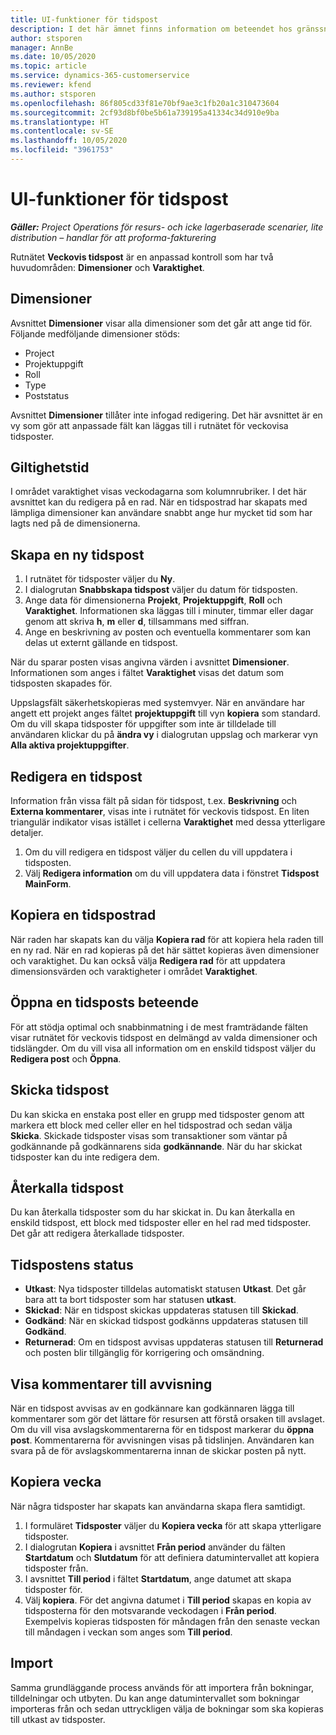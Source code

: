```yaml
---
title: UI-funktioner för tidspost
description: I det här ämnet finns information om beteendet hos gränssnittet för tidspost.
author: stsporen
manager: AnnBe
ms.date: 10/05/2020
ms.topic: article
ms.service: dynamics-365-customerservice
ms.reviewer: kfend
ms.author: stsporen
ms.openlocfilehash: 86f805cd33f81e70bf9ae3c1fb20a1c310473604
ms.sourcegitcommit: 2cf93d8bf0be5b61a739195a41334c34d910e9ba
ms.translationtype: HT
ms.contentlocale: sv-SE
ms.lasthandoff: 10/05/2020
ms.locfileid: "3961753"
---
```

# <a name="time-entry-ui-behavior"></a>UI-funktioner för tidspost

_**Gäller:** Project Operations för resurs- och icke lagerbaserade scenarier, lite distribution – handlar för att proforma-fakturering_


Rutnätet **Veckovis tidspost** är en anpassad kontroll som har två huvudområden: **Dimensioner** och **Varaktighet**.

## <a name="dimensions"></a>Dimensioner
Avsnittet **Dimensioner** visar alla dimensioner som det går att ange tid för. Följande medföljande dimensioner stöds:

  - Project
  - Projektuppgift
  - Roll
  - Type
  - Poststatus

Avsnittet **Dimensioner** tillåter inte infogad redigering. Det här avsnittet är en vy som gör att anpassade fält kan läggas till i rutnätet för veckovisa tidsposter.

## <a name="duration"></a>Giltighetstid
I området varaktighet visas veckodagarna som kolumnrubriker. I det här avsnittet kan du redigera på en rad. När en tidspostrad har skapats med lämpliga dimensioner kan användare snabbt ange hur mycket tid som har lagts ned på de dimensionerna.

## <a name="create-a-new-time-entry"></a>Skapa en ny tidspost

1. I rutnätet för tidsposter väljer du **Ny**. 
2. I dialogrutan **Snabbskapa tidspost** väljer du datum för tidsposten.
3. Ange data för dimensionerna **Projekt**, **Projektuppgift**, **Roll** och **Varaktighet**. Informationen ska läggas till i minuter, timmar eller dagar genom att skriva **h**, **m** eller **d**, tillsammans med siffran. 
4. Ange en beskrivning av posten och eventuella kommentarer som kan delas ut externt gällande en tidspost. 

När du sparar posten visas angivna värden i avsnittet **Dimensioner**. Informationen som anges i fältet **Varaktighet** visas det datum som tidsposten skapades för.

Uppslagsfält säkerhetskopieras med systemvyer. När en användare har angett ett projekt anges fältet **projektuppgift** till vyn **kopiera** som standard. Om du vill skapa tidsposter för uppgifter som inte är tilldelade till användaren klickar du på **ändra vy** i dialogrutan uppslag och markerar vyn **Alla aktiva projektuppgifter**.

## <a name="edit-a-time-entry"></a>Redigera en tidspost 
Information från vissa fält på sidan för tidspost, t.ex. **Beskrivning** och **Externa kommentarer**, visas inte i rutnätet för veckovis tidspost. En liten triangulär indikator visas istället i cellerna **Varaktighet** med dessa ytterligare detaljer. 

1. Om du vill redigera en tidspost väljer du cellen du vill uppdatera i tidsposten.
2. Välj **Redigera information** om du vill uppdatera data i fönstret **Tidspost MainForm**. 

## <a name="copy-a-time-entry-row"></a>Kopiera en tidspostrad
När raden har skapats kan du välja **Kopiera rad** för att kopiera hela raden till en ny rad. När en rad kopieras på det här sättet kopieras även dimensioner och varaktighet. Du kan också välja **Redigera rad** för att uppdatera dimensionsvärden och varaktigheter i området **Varaktighet**.

## <a name="open-a-time-entry-behavior"></a>Öppna en tidsposts beteende
För att stödja optimal och snabbinmatning i de mest framträdande fälten visar rutnätet för veckovis tidspost en delmängd av valda dimensioner och tidslängder. Om du vill visa all information om en enskild tidspost väljer du **Redigera post** och **Öppna**.

## <a name="submit-a-time-entry"></a>Skicka tidspost
Du kan skicka en enstaka post eller en grupp med tidsposter genom att markera ett block med celler eller en hel tidspostrad och sedan välja **Skicka**. Skickade tidsposter visas som transaktioner som väntar på godkännande på godkännarens sida **godkännande**. När du har skickat tidsposter kan du inte redigera dem.

## <a name="recall-a-time-entry"></a>Återkalla tidspost
Du kan återkalla tidsposter som du har skickat in. Du kan återkalla en enskild tidspost, ett block med tidsposter eller en hel rad med tidsposter. Det går att redigera återkallade tidsposter.

## <a name="time-entry-status"></a>Tidspostens status

- **Utkast**: Nya tidsposter tilldelas automatiskt statusen **Utkast**. Det går bara att ta bort tidsposter som har statusen **utkast**.
- **Skickad**: När en tidspost skickas uppdateras statusen till **Skickad**. 
- **Godkänd**: När en skickad tidspost godkänns uppdateras statusen till **Godkänd**. 
- **Returnerad**: Om en tidspost avvisas uppdateras statusen till **Returnerad** och posten blir tillgänglig för korrigering och omsändning. 

## <a name="view-rejection-comments"></a>Visa kommentarer till avvisning
När en tidspost avvisas av en godkännare kan godkännaren lägga till kommentarer som gör det lättare för resursen att förstå orsaken till avslaget. Om du vill visa avslagskommentarerna för en tidspost markerar du **öppna post**. Kommentarerna för avvisningen visas på tidslinjen. Användaren kan svara på de för avslagskommentarerna innan de skickar posten på nytt.

## <a name="copy-week"></a>Kopiera vecka
När några tidsposter har skapats kan användarna skapa flera samtidigt.

1. I formuläret **Tidsposter** väljer du **Kopiera vecka** för att skapa ytterligare tidsposter. 
2. I dialogrutan **Kopiera** i avsnittet **Från period** använder du fälten **Startdatum** och **Slutdatum** för att definiera datumintervallet att kopiera tidsposter från. 
3. I avsnittet **Till period** i fältet **Startdatum**, ange datumet att skapa tidsposter för. 
4. Välj **kopiera**. För det angivna datumet i **Till period** skapas en kopia av tidsposterna för den motsvarande veckodagen i **Från period**. Exempelvis kopieras tidsposten för måndagen från den senaste veckan till måndagen i veckan som anges som **Till period**.

## <a name="import"></a>Import
Samma grundläggande process används för att importera från bokningar, tilldelningar och utbyten. Du kan ange datumintervallet som bokningar importeras från och sedan uttryckligen välja de bokningar som ska kopieras till utkast av tidsposter. 
